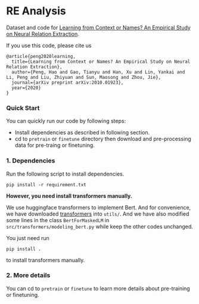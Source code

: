 # RE Analysis

Dataset and code for [Learning from Context or Names? An Empirical Study on Neural Relation Extraction](https://arxiv.org/abs/2010.01923). 

If you use this code, please cite us
```
@article{peng2020learning,
  title={Learning from Context or Names? An Empirical Study on Neural Relation Extraction},
  author={Peng, Hao and Gao, Tianyu and Han, Xu and Lin, Yankai and Li, Peng and Liu, Zhiyuan and Sun, Maosong and Zhou, Jie},
  journal={arXiv preprint arXiv:2010.01923},
  year={2020}
}
```

### Quick Start

You can quickly run our code by following steps:

- Install dependencies as described in following section. 
- cd to `pretrain` or `finetune` directory then download and pre-processing data for pre-traing or finetuning.    


### 1. Dependencies

Run the following script to install dependencies.

```shell
pip install -r requirement.txt
```

**However, you need install transformers manually.**

We use huggingface transformers to implement Bert.  And for convenience, we have downloaded  [transformers](https://github.com/huggingface/transformers) into `utils/`. And we have also modified some lines in the class `BertForMaskedLM` in `src/transformers/modeling_bert.py` while keep the other codes unchanged. 

You just need run 
```
pip install .
```
to install transformers manually.

### 2. More details
You can cd to `pretrain` or `finetune` to learn more details about pre-training or finetuning.







